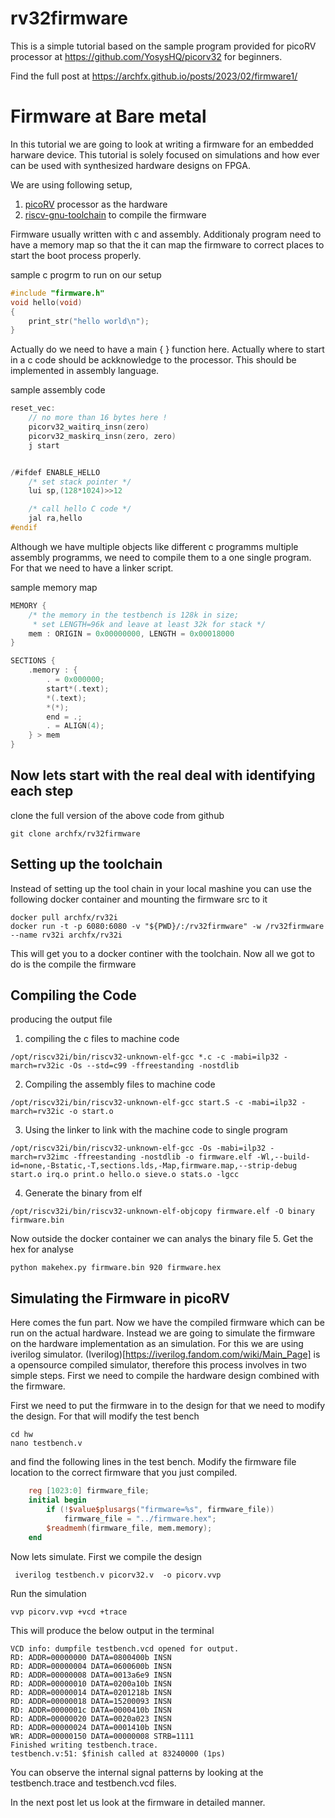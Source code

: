rv32firmware
========

This is a simple tutorial based on the sample program provided for picoRV processor at  https://github.com/YosysHQ/picorv32 for beginners.

Find the full post at https://archfx.github.io/posts/2023/02/firmware1/


Firmware at Bare metal
=======

In this tutorial we are going to look at writing a firmware for an embedded harware device. This tutorial is solely focused on simulations and how ever can be used with synthesized hardware designs on FPGA.

We are using following setup,

1. [picoRV](https://github.com/YosysHQ/picorv32) processor as the hardware 
2. [riscv-gnu-toolchain](https://github.com/riscv-collab/riscv-gnu-toolchain) to compile the firmware


Firmware usually written with c and assembly. Additionaly program need to have a memory map so that the it can map the firmware to correct places to start the boot process properly.

sample c progrm to run on our setup
```cpp
#include "firmware.h"
void hello(void)
{
	print_str("hello world\n");
}
```

Actually do we need to have a main {  } function here.  Actually where to start in a c code should be ackknowledge to the processor. This should be implemented in assembly language.

sample assembly code
```c
reset_vec:
	// no more than 16 bytes here !
	picorv32_waitirq_insn(zero)
	picorv32_maskirq_insn(zero, zero)
	j start


/#ifdef ENABLE_HELLO
	/* set stack pointer */
	lui sp,(128*1024)>>12

	/* call hello C code */
	jal ra,hello
#endif

```

Although we have multiple objects like different c programms multiple assembly programms, we need to compile them to a one single program. For that we need to have a linker script.

sample memory map
```c
MEMORY {
	/* the memory in the testbench is 128k in size;
	 * set LENGTH=96k and leave at least 32k for stack */
	mem : ORIGIN = 0x00000000, LENGTH = 0x00018000
}

SECTIONS {
	.memory : {
		. = 0x000000;
		start*(.text);
		*(.text);
		*(*);
		end = .;
		. = ALIGN(4);
	} > mem
}
```

## Now lets start with the real deal with identifying each step

clone the full version of the above code from github
```shell
git clone archfx/rv32firmware
```

Setting up the toolchain
-------

Instead of setting up the tool chain in your local mashine you can use the following docker container and mounting the firmware src to it

```shell
docker pull archfx/rv32i
docker run -t -p 6080:6080 -v "${PWD}/:/rv32firmware" -w /rv32firmware --name rv32i archfx/rv32i
```

This will get you to a docker continer with the toolchain. Now all we got to do is the compile the firmware

Compiling the Code
-------

producing the output file

1. compiling the c files to machine code
```shell
/opt/riscv32i/bin/riscv32-unknown-elf-gcc *.c -c -mabi=ilp32 -march=rv32ic -Os --std=c99 -ffreestanding -nostdlib
```

2. Compiling the assembly files to machine code
```shell
/opt/riscv32i/bin/riscv32-unknown-elf-gcc start.S -c -mabi=ilp32 -march=rv32ic -o start.o
```

3. Using the linker to link with the machine code to single program
```shell
/opt/riscv32i/bin/riscv32-unknown-elf-gcc -Os -mabi=ilp32 -march=rv32imc -ffreestanding -nostdlib -o firmware.elf -Wl,--build-id=none,-Bstatic,-T,sections.lds,-Map,firmware.map,--strip-debug start.o irq.o print.o hello.o sieve.o stats.o -lgcc
```

4. Generate the binary from elf
```shell
/opt/riscv32i/bin/riscv32-unknown-elf-objcopy firmware.elf -O binary firmware.bin
```

Now outside the docker container we can analys the binary file
5. Get the hex for analyse
```shell
python makehex.py firmware.bin 920 firmware.hex
```


Simulating the Firmware in picoRV
---------

Here comes the fun part. Now we have the compiled firmware which can be run on the actual hardware. Instead we are going to simulate the firmware on the hardware implementation as an simulation. For this we are using iverilog simulator. (Iverilog)[https://iverilog.fandom.com/wiki/Main_Page] is a opensource compiled simulator, therefore this process involves in two simple steps. First we need to compile the hardware design combined with the firmware. 

First we need to put the firmware in to the design for that we need to modify the design. For that will modify the test bench

```shell
cd hw
nano testbench.v
```
and find the following lines in the test bench. Modify the firmware file location to the correct firmware that you just compiled.

```verilog
	reg [1023:0] firmware_file;
	initial begin
		if (!$value$plusargs("firmware=%s", firmware_file))
			firmware_file = "../firmware.hex";
		$readmemh(firmware_file, mem.memory);
	end
```

Now lets simulate. First we compile the design
```shell
 iverilog testbench.v picorv32.v  -o picorv.vvp
```

Run the simulation
```shell
vvp picorv.vvp +vcd +trace
```

This will produce the below output in the terminal
```shell
VCD info: dumpfile testbench.vcd opened for output.
RD: ADDR=00000000 DATA=0800400b INSN
RD: ADDR=00000004 DATA=0600600b INSN
RD: ADDR=00000008 DATA=0013a6e9 INSN
RD: ADDR=00000010 DATA=0200a10b INSN
RD: ADDR=00000014 DATA=0201218b INSN
RD: ADDR=00000018 DATA=15200093 INSN
RD: ADDR=0000001c DATA=0000410b INSN
RD: ADDR=00000020 DATA=0020a023 INSN
RD: ADDR=00000024 DATA=0001410b INSN
WR: ADDR=00000150 DATA=00000008 STRB=1111
Finished writing testbench.trace.
testbench.v:51: $finish called at 83240000 (1ps)
```

You can observe the internal signal patterns by looking at the testbench.trace and testbench.vcd files.

In the next post let us look at the firmware in detailed manner. 